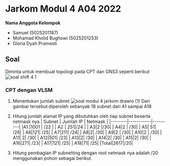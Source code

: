 # Jarkom Modul 4 A04 2022

**Nama Anggota Kelompok**

- Samuel (5025201187)
- Mohamad Kholid Bughowi (5025201253)
- Gloria Dyah Pramesti

## Soal

Diminta untuk membuat topologi pada CPT dan GNS3 seperti berikut
![soal shift 4 1](https://user-images.githubusercontent.com/49820990/203488778-e0acac24-3222-4ccd-9570-4cc50669c243.png)

### CPT dengan VLSM

1. Menentukan jumlah subnet
   ![soal modul 4 jarkom drawio (1)](https://user-images.githubusercontent.com/49820990/203488956-0488364a-fbb8-4bbb-b873-bac996f28311.png)
   Dari gambar tersebut diperoleh sebanyak 18 subnet dari A1 sampai A18

2. Hitung jumlah alamat IP yang dibutuhkan oleh tiap subnet beserta netmask nya
   | Subnet | Jumlah IP | Netmask |
   |--------|-----------|---------|
   |A1 |1001 | /22 |
   | A2 | 251|/24 |
   | A3|2 |/30|
   | A4|2 | /30|
   | A5| 51| /26|
   | A6|121| /25|
   | A7|211| /24|
   | A8|2| /30|
   | A9|2 | /30|
   | A10|2 | /30|
   | A11| 2| /30|
   | A12|501| /23|
   | A13|2| /30|
   | A14|2| /30|
   | A15|2| /30|
   | A16|271| /23|
   | A17|121| /25|
   | A18|71| /25|
   |Total|2617|/20|

3. Hitung pembagian IP subnetting dengan root netmask nya adalah /20 menggunakan pohon sebagai berikut.
